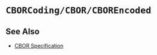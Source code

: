 # ``CBORCoding/CBOR/CBOREncoded``

## See Also

- [CBOR Specification](https://datatracker.ietf.org/doc/html/rfc8949)
